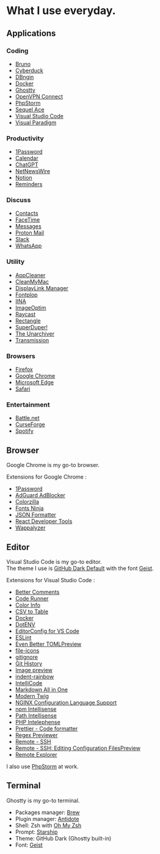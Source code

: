 # What I use everyday.

## Applications

### Coding

- [Bruno](https://usebruno.com)
- [Cyberduck](https://cyberduck.io)
- [DBngin](https://dbngin.com)
- [Docker](https://docker.com)
- [Ghostty](https://ghostty.org)
- [OpenVPN Connect](https://openvpn.net)
- [PhpStorm](https://jetbrains.com/fr-fr/phpstorm)
- [Sequel Ace](https://sequel-ace.com)
- [Visual Studio Code](https://code.visualstudio.com)
- [Visual Paradigm](https://visual-paradigm.com)

### Productivity

- [1Password](https://1password.com)
- [Calendar](https://support.apple.com/guide/calendar)
- [ChatGPT](https://chatgpt.com)
- [NetNewsWire](https://netnewswire.com)
- [Notion](https://notion.so)
- [Reminders](https://support.apple.com/guide/reminders)

### Discuss

- [Contacts](https://support.apple.com/guide/contacts)
- [FaceTime](https://support.apple.com/guide/facetime)
- [Messages](https://support.apple.com/guide/messages)
- [Proton Mail](https://proton.me/mail)
- [Slack](https://slack.com)
- [WhatsApp](https://whatsapp.com)

### Utility

- [AppCleaner](https://freemacsoft.net/appcleane)
- [CleanMyMac](https://cleanmymac.com)
- [DisplayLink Manager](https://synaptics.com/products/displaylink-graphics/downloads/macos)
- [Fontplop](https://github.com/matthewgonzalez/fontplop)
- [IINA](https://iina.io)
- [ImageOptim](https://imageoptim.com)
- [Raycast](https://raycast.com)
- [Rectangle](https://rectangleapp.com)
- [SuperDuper!](https://shirt-pocket.com/SuperDuper)
- [The Unarchiver](https://theunarchiver.com)
- [Transmission](https://transmissionbt.com)

### Browsers

- [Firefox](https://mozilla.org/firefox)
- [Google Chrome](https://google.com/chrome)
- [Microsoft Edge](https://microsoft.com/edge)
- [Safari](https://apple.com/safari)

### Entertainment

- [Battle.net](https://battle.net)
- [CurseForge](https://curseforge.com)
- [Spotify](https://spotify.com)

## Browser

Google Chrome is my go-to browser.

Extensions for Google Chrome :

- [1Password](https://chromewebstore.google.com/detail/1password-%E2%80%93-gestionnaire/aeblfdkhhhdcdjpifhhbdiojplfjncoa)
- [AdGuard AdBlocker](https://chromewebstore.google.com/detail/adguard-adblocker/bgnkhhnnamicmpeenaelnjfhikgbkllg)
- [Colorzilla](https://chromewebstore.google.com/detail/colorzilla/bhlhnicpbhignbdhedgjhgdocnmhomnp)
- [Fonts Ninja](https://chromewebstore.google.com/detail/fontface-ninja/eljapbgkmlngdpckoiiibecpemleclhh)
- [JSON Formatter](https://chromewebstore.google.com/detail/json-formatter/bcjindcccaagfpapjjmafapmmgkkhgoa)
- [React Developer Tools](https://chromewebstore.google.com/detail/react-developer-tools/fmkadmapgofadopljbjfkapdkoienihi)
- [Wappalyzer](https://chromewebstore.google.com/detail/wappalyzer/gppongmhjkpfnbhagpmjfkannfbllamg)

## Editor

Visual Studio Code is my go-to editor.
<br>
The theme I use is [GitHub Dark Default](https://marketplace.visualstudio.com/items?itemName=GitHub.github-vscode-theme) with the font [Geist](https://github.com/vercel/geist-font).

Extensions for Visual Studio Code :

- [Better Comments](https://marketplace.visualstudio.com/items?itemName=aaron-bond.better-comments)
- [Code Runner](https://marketplace.visualstudio.com/items?itemName=formulahendry.code-runner)
- [Color Info](https://marketplace.visualstudio.com/items?itemName=bierner.color-info)
- [CSV to Table](https://marketplace.visualstudio.com/items?itemName=phplasma.csv-to-table)
- [Docker](https://marketplace.visualstudio.com/items?itemName=ms-azuretools.vscode-docker)
- [DotENV](https://marketplace.visualstudio.com/items?itemName=mikestead.dotenv)
- [EditorConfig for VS Code](https://marketplace.visualstudio.com/items?itemName=EditorConfig.EditorConfig)
- [ESLint](https://marketplace.visualstudio.com/items?itemName=dbaeumer.vscode-eslint)
- [Even Better TOMLPreview](https://marketplace.visualstudio.com/items?itemName=tamasfe.even-better-toml)
- [file-icons](https://marketplace.visualstudio.com/items?itemName=file-icons.file-icons)
- [gitignore](https://marketplace.visualstudio.com/items?itemName=codezombiech.gitignore)
- [Git History](https://marketplace.visualstudio.com/items?itemName=donjayamanne.githistory)
- [Image preview](https://marketplace.visualstudio.com/items?itemName=kisstkondoros.vscode-gutter-preview)
- [indent-rainbow](https://marketplace.visualstudio.com/items?itemName=oderwat.indent-rainbow)
- [IntelliCode](https://marketplace.visualstudio.com/items?itemName=VisualStudioExptTeam.vscodeintellicode)
- [Markdown All in One](https://marketplace.visualstudio.com/items?itemName=yzhang.markdown-all-in-one)
- [Modern Twig](https://marketplace.visualstudio.com/items?itemName=stanislav.vscode-twig)
- [NGINX Configuration Language Support](https://marketplace.visualstudio.com/items?itemName=ahmadalli.vscode-nginx-conf)
- [npm Intellisense](https://marketplace.visualstudio.com/items?itemName=christian-kohler.npm-intellisense)
- [Path Intellisense](https://marketplace.visualstudio.com/items?itemName=christian-kohler.path-intellisense)
- [PHP Intelephense](https://marketplace.visualstudio.com/items?itemName=bmewburn.vscode-intelephense-client)
- [Prettier - Code formatter](https://marketplace.visualstudio.com/items?itemName=esbenp.prettier-vscode)
- [Regex Previewer](https://marketplace.visualstudio.com/items?itemName=chrmarti.regex)
- [Remote - SSH](https://marketplace.visualstudio.com/items?itemName=ms-vscode-remote.remote-ssh)
- [Remote - SSH: Editing Configuration FilesPreview](https://marketplace.visualstudio.com/items?itemName=ms-vscode-remote.remote-ssh-edit)
- [Remote Explorer](https://marketplace.visualstudio.com/items?itemName=ms-vscode.remote-explorer)

I also use [PhpStorm](https://jetbrains.com/phpstorm) at work.

## Terminal

Ghostty is my go-to terminal.

- Packages manager: [Brew](https://brew.sh)
- Plugin manager: [Antidote](https://github.com/mattmc3/antidote)
- Shell: Zsh with [Oh My Zsh](https://ohmyz.sh)
- Prompt: [Starship](https://github.com/starship/starship)
- Theme: GitHub Dark (Ghostty built-in)
- Font: [Geist](https://github.com/vercel/geist-font)
